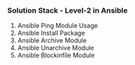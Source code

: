 ### Solution Stack - Level-2 in Ansible

1. Ansible Ping Module Usage
2. Ansible Install Package
3. Ansible Archive Module
4. Ansible Unarchive Module
5. Ansible Blockinfile Module
